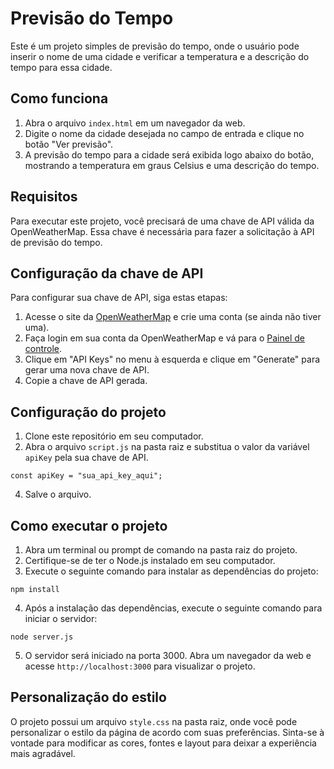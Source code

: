 # Previsão do Tempo

Este é um projeto simples de previsão do tempo, onde o usuário pode inserir o nome de uma cidade e verificar a temperatura e a descrição do tempo para essa cidade.

## Como funciona

1. Abra o arquivo `index.html` em um navegador da web.
2. Digite o nome da cidade desejada no campo de entrada e clique no botão "Ver previsão".
3. A previsão do tempo para a cidade será exibida logo abaixo do botão, mostrando a temperatura em graus Celsius e uma descrição do tempo.

## Requisitos

Para executar este projeto, você precisará de uma chave de API válida da OpenWeatherMap. Essa chave é necessária para fazer a solicitação à API de previsão do tempo.

## Configuração da chave de API

Para configurar sua chave de API, siga estas etapas:

1. Acesse o site da [OpenWeatherMap](https://openweathermap.org/) e crie uma conta (se ainda não tiver uma).
2. Faça login em sua conta da OpenWeatherMap e vá para o [Painel de controle](https://home.openweathermap.org/users/sign_in).
3. Clique em "API Keys" no menu à esquerda e clique em "Generate" para gerar uma nova chave de API.
4. Copie a chave de API gerada.

## Configuração do projeto

1. Clone este repositório em seu computador.
2. Abra o arquivo `script.js` na pasta raiz e substitua o valor da variável `apiKey` pela sua chave de API.

```
const apiKey = "sua_api_key_aqui";
```

4. Salve o arquivo.

## Como executar o projeto

1. Abra um terminal ou prompt de comando na pasta raiz do projeto.
2. Certifique-se de ter o Node.js instalado em seu computador.
3. Execute o seguinte comando para instalar as dependências do projeto:

```
npm install
```

4. Após a instalação das dependências, execute o seguinte comando para iniciar o servidor:

```
node server.js
```

5. O servidor será iniciado na porta 3000. Abra um navegador da web e acesse `http://localhost:3000` para visualizar o projeto.

## Personalização do estilo

O projeto possui um arquivo `style.css` na pasta raiz, onde você pode personalizar o estilo da página de acordo com suas preferências. Sinta-se à vontade para modificar as cores, fontes e layout para deixar a experiência mais agradável.